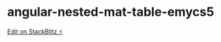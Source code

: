 # angular-nested-mat-table-emycs5

[Edit on StackBlitz ⚡️](https://stackblitz.com/edit/angular-nested-mat-table-emycs5)